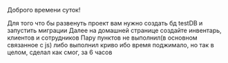 Доброго времени суток!

Для того что бы развенуть проект вам нужно создать бд testDB и запустить миграции
Далее на домашней странице создайте инвентарь, клиентов и сотрудников
Пару пунктов не выполнил(в основном связанное с js) либо выполнил криво ибо время поджимало, но так в целом, сделал как смог, за 6 часов
